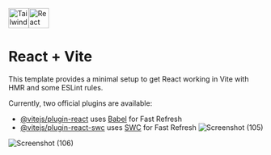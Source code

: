 <img src="https://upload.wikimedia.org/wikipedia/commons/d/d5/Tailwind_CSS_Logo.svg" alt="Tailwind CSS" width="40" height="40"/><img src="https://upload.wikimedia.org/wikipedia/commons/a/a7/React-icon.svg" alt="React" width="40" height="40"/>

# React + Vite

This template provides a minimal setup to get React working in Vite with HMR and some ESLint rules.

Currently, two official plugins are available:

- [@vitejs/plugin-react](https://github.com/vitejs/vite-plugin-react/blob/main/packages/plugin-react/README.md) uses [Babel](https://babeljs.io/) for Fast Refresh
- [@vitejs/plugin-react-swc](https://github.com/vitejs/vite-plugin-react-swc) uses [SWC](https://swc.rs/) for Fast Refresh
![Screenshot (105)](https://github.com/user-attachments/assets/3cf94c13-87e8-404b-9dd3-46fcbe3b53d3)


![Screenshot (106)](https://github.com/user-attachments/assets/b983c8dc-bd84-4015-8d39-93e8a15c9705)
